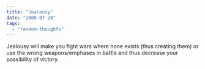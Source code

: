 ```yaml
---
title: "Jealousy"
date: "2008-07-28"
tags: 
  - "random-thoughts"
---
```


Jealousy will make you fight wars where none exists (thus creating them) or use the wrong weapons/emphases in battle and thus decrease your possibility of victory.
